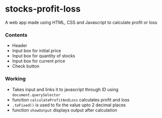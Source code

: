 # stocks-profit-loss
A web app made using HTML, CSS and Javascript to calculate profit or loss
### Contents
* Header
* Input box for initial price
* Input box for quantity of stocks
* Input box for current price
* Check button
### Working
* Takes input and links it to javascript through ID using `document.querySelector`
* function `calculateProfitAndLoss` calculates profit and loss
* `.toFixed()` is used to fix the value upto 2 decimal places
* function `showOutput` displays output after calculation
